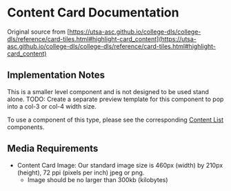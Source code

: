 # Content Card Documentation

Original source from [https://utsa-asc.github.io/college-dls/college-dls/reference/card-tiles.html#highlight-card_content](https://utsa-asc.github.io/college-dls/college-dls/reference/card-tiles.html#highlight-card_content)

## Implementation Notes

This is a smaller level component and is not designed to be used stand alone.  TODO: Create a separate preview template for this component to pop into a col-3 or col-4 width size.

To use a component of this type, please see the corresponding [Content List](content-list) components.

## Media Requirements

- Content Card Image:  Our standard image size is 460px (width) by 210px (height), 72 ppi (pixels per inch) jpeg or png.
    - Image should be no larger than 300kb (kilobytes)